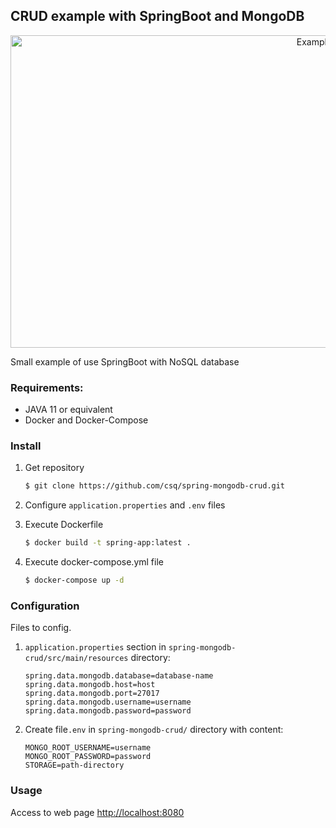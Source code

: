 ## CRUD example with SpringBoot and MongoDB

<p align="center">
  <img src="https://gitlab.com/csq1/spring-mongodb-crud/-/raw/master/img/Product_List.png" alt="Example image" width="1000" height="500">
</p>

Small example of use SpringBoot with NoSQL database


### Requirements:
* JAVA 11 or equivalent  
* Docker and Docker-Compose  

### Install

1. Get repository

	```bash
	$ git clone https://github.com/csq/spring-mongodb-crud.git
	```
2. Configure `application.properties` and `.env` files

3.  Execute Dockerfile

	```bash
	$ docker build -t spring-app:latest .
	```
4.  Execute docker-compose.yml file

	```bash
	$ docker-compose up -d  
	```

### Configuration

Files to config.

1. `application.properties` section in `spring-mongodb-crud/src/main/resources` directory:

	```
	spring.data.mongodb.database=database-name
	spring.data.mongodb.host=host
	spring.data.mongodb.port=27017
	spring.data.mongodb.username=username
	spring.data.mongodb.password=password
	```
2. Create file`.env` in `spring-mongodb-crud/` directory with content:
  
	```
	MONGO_ROOT_USERNAME=username
	MONGO_ROOT_PASSWORD=password
	STORAGE=path-directory
	```

### Usage
Access to web page
[http://localhost:8080](http://localhost:8080 "Dashboard")
